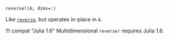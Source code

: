 ```
reverse!(A; dims=:)
```

Like [`reverse`](@ref), but operates in-place in `A`.

!!! compat "Julia 1.6"
    Multidimensional `reverse!` requires Julia 1.6.

